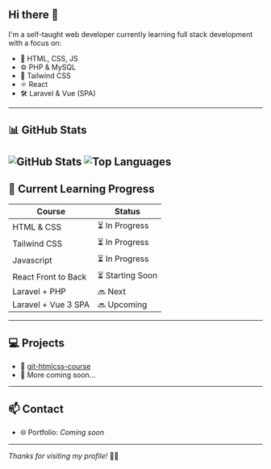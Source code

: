 ## Hi there 👋

<!--
**mjaaaa24/mjaaaa24** is a ✨ _special_ ✨ repository because its `README.md` (this file) appears on your GitHub profile.

Here are some ideas to get you started:

- 🔭 I’m currently working on ...
- 🌱 I’m currently learning ...
- 👯 I’m looking to collaborate on ...
- 🤔 I’m looking for help with ...
- 💬 Ask me about ...
- 📫 How to reach me: ...
- 😄 Pronouns: ...
- ⚡ Fun fact: ...
-->

I'm a self-taught web developer currently learning full stack development with a focus on:

- 📄 HTML, CSS, JS
- ⚙️ PHP & MySQL
- 🎨 Tailwind CSS
- ⚛️ React
- 🛠️ Laravel & Vue (SPA)

---

## 📊 GitHub Stats

![GitHub Stats](https://github-readme-stats.vercel.app/api?username=mjaaaa24&show_icons=true&theme=dracula)
![Top Languages](https://github-readme-stats.vercel.app/api/top-langs/?username=mjaaaa24&layout=compact&theme=dracula)
---

## 🧠 Current Learning Progress

| Course | Status |
|--------|--------|
| HTML & CSS | ⏳ In Progress |
| Tailwind CSS | ⏳ In Progress |
| Javascript | ⏳ In Progress |
| React Front to Back | ⏳ Starting Soon |
| Laravel + PHP | 🔜 Next |
| Laravel + Vue 3 SPA | 🔜 Upcoming |

---

## 💻 Projects

- 🔗 [git-htmlcss-course](https://github.com/mjaaaa24/git-htmlcss-course)
- 🔗 More coming soon...

---

## 📫 Contact

- 🌐 Portfolio: *Coming soon*

---

_Thanks for visiting my profile!_ 👨‍💻

